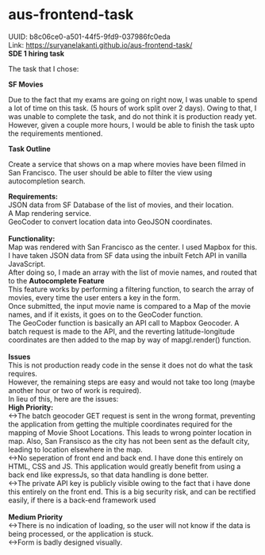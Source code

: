 # aus-frontend-task </br>
UUID: b8c06ce0-a501-44f5-9fd9-037986fc0eda </br>
Link: https://suryanelakanti.github.io/aus-frontend-task/</br>
<b>SDE 1 hiring task</b> </br>


The task that I chose: </br>


<b>SF Movies</b> </br> 



Due to the fact that my exams are going on right now, I was unable to spend a lot of time on this task. (5 hours of work split over 2 days).
Owing to that, I was unable to complete the task, and do not think it is production ready yet. However, given a couple more hours, I would be able to finish the task upto the requirements mentioned.
</br>

<b>Task Outline</b></br>


Create a service that shows on a map where movies have been filmed in San Francisco. The user should be able to filter the view using autocompletion search.</br>


<b>Requirements:</b>
 </br>
JSON data from SF Database of the list of movies, and their location. </br>
A Map rendering service. </br>
GeoCoder to convert location data into GeoJSON coordinates.</br>
 </br>
<b>Functionality:</b>
 </br>
 Map was rendered with San Francisco as the center. I used Mapbox for this.  
 I have taken JSON data from SF data using the inbuilt Fetch API in vanilla JavaScript.  </br>
 After doing so, I made an array with the list of movie names, and routed that to the <b>Autocomplete Feature</b>  </br>
 This feature works by performing a filtering function, to search the array of movies, every time the user enters a key in the form.  </br>
 Once submitted, the input movie name is compared to a Map of the movie names, and if it exists, it goes on to the GeoCoder function.</br>
 The GeoCoder function is basically an API call to Mapbox Geocoder. A batch request is made to the API, and the reverting latitude-longitude coordinates are then added to the map by way of mapgl.render() function.  </br>
  </br>
<b>Issues</b>
 </br>
 This is not production ready code in the sense it does not do what the task requires.  </br>
 However, the remaining steps are easy and would not take too long (maybe another hour or two of work is required).  </br>
 In lieu of this, here are the issues: </br>
 <b>High Priority:</b> </br>
 <->The batch geocoder GET request is sent in the wrong format, preventing the application from getting the multiple coordinates required for the mapping of Movie Shoot Locations. This leads to wrong pointer location in map. Also, San Fransisco as the city has not been sent as the default city, leading to location elsewhere in the map.</br>
 <->No seperation of front end and back end. I have done this entirely on HTML, CSS and JS. This application would greatly benefit from using a back end like expressJs, so that data handling is done better. </br>
 <->The private API key is publicly visible owing to the fact that i have done this entirely on the front end. This is a big security risk, and can be rectified easily, if there is a back-end framework used  </br>
  </br>
  <b>Medium Priority</b> </br>
 <->There is no indication of loading, so the user will not know if the data is being processed, or the application is stuck. </br>
 <->Form is badly designed visually. </br> 
  
 
 
